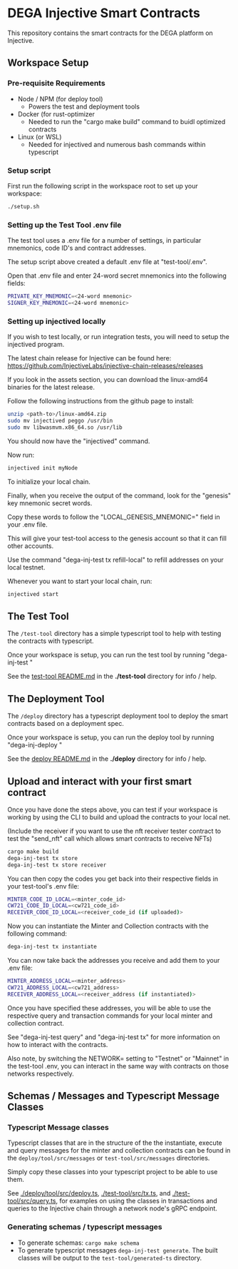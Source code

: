 # DEGA Injective Smart Contracts

This repository contains the smart contracts for the DEGA platform on Injective.

## Workspace Setup 

### Pre-requisite Requirements
- Node / NPM (for deploy tool)
  - Powers the test and deployment tools
- Docker (for rust-optimizer
  - Needed to run the "cargo make build" command to buidl optimized contracts
- Linux (or WSL)
  - Needed for injectived and numerous bash commands within typescript

### Setup script
First run the following script in the workspace root to set up your workspace:
```bash
./setup.sh
```

### Setting up the Test Tool .env file

The test tool uses a .env file for a number of settings, in particular mnemonics, code ID's and contract addresses.

The setup script above created a default .env file at "test-tool/.env".

Open that .env file and enter 24-word secret mnemonics into the following fields:

```bash
PRIVATE_KEY_MNEMONIC=<24-word mnemonic>
SIGNER_KEY_MNEMONIC=<24-word mnemonic>
```

### Setting up injectived locally

If you wish to test locally, or run integration tests, you will need to setup the injectived program.

The latest chain release for Injective can be found here: https://github.com/InjectiveLabs/injective-chain-releases/releases

If you look in the assets section, you can download the linux-amd64 binaries for the latest release.

Follow the following instructions from the github page to install:
```bash
unzip <path-to>/linux-amd64.zip
sudo mv injectived peggo /usr/bin
sudo mv libwasmvm.x86_64.so /usr/lib
```

You should now have the "injectived" command.

Now run:
```bash
injectived init myNode
```
To initialize your local chain.

Finally, when you receive the output of the command, look for the "genesis" key mnemonic secret words.

Copy these words to follow the "LOCAL_GENESIS_MNEMONIC=" field in your .env file.

This will give your test-tool access to the genesis account so that it can fill other accounts.

Use the command "dega-inj-test tx refill-local" to refill addresses on your local testnet.

Whenever you want to start your local chain, run:
```bash
injectived start
```

## The Test Tool

The `/test-tool` directory has a simple typescript tool to help with testing the contracts with typescript.

Once your workspace is setup, you can run the test tool by running "dega-inj-test <args>"

See the [test-tool README.md](./test-tool/) in the **./test-tool** directory for info / help.

## The Deployment Tool

The `/deploy` directory has a typescript deployment tool to deploy the smart contracts based on a deployment spec.

Once your workspace is setup, you can run the deploy tool by running "dega-inj-deploy <args>"

See the [deploy README.md](./deploy/) in the **./deploy** directory for info / help.


## Upload and interact with your first smart contract
Once you have done the steps above, you can test if your workspace is working by using the CLI
to build and upload the contracts to your local net. 

(Include the receiver if you want to use the nft receiver tester contract to test the "send_nft" call which allows smart contracts to receive NFTs)
```bash
cargo make build
dega-inj-test tx store
dega-inj-test tx store receiver
```
You can then copy the codes you get back into their respective fields in your test-tool's .env file:
```bash
MINTER_CODE_ID_LOCAL=<minter_code_id>
CW721_CODE_ID_LOCAL=<cw721_code_id>
RECEIVER_CODE_ID_LOCAL=<receiver_code_id (if uploaded)>
```
Now you can instantiate the Minter and Collection contracts with the following command:
```bash
dega-inj-test tx instantiate
```
You can now take back the addresses you receive and add them to your .env file:
```bash
MINTER_ADDRESS_LOCAL=<minter_address>
CW721_ADDRESS_LOCAL=<cw721_address>
RECEIVER_ADDRESS_LOCAL=<receiver_address (if instantiated)>
```
Once you have specified these addresses, you will be able to use the respective query and transaction commands
for your local minter and collection contract.

See "dega-inj-test query" and "dega-inj-test tx" for more information on how to interact with the contracts.

Also note, by switching the NETWORK= setting to "Testnet" or "Mainnet" in the test-tool .env, you can interact
in the same way with contracts on those networks respectively.

## Schemas / Messages and Typescript Message Classes

### Typescript Message classes

Typescript classes that are in the structure of the the instantiate, execute and query messages for the minter and
collection contracts can be found in the `deploy/tool/src/messages` or `test-tool/src/messages` directories.

Simply copy these classes into your typescript project to be able to use them.

See [./deploy/tool/src/deploy.ts](./deploy/tool/src/deploy.ts), [./test-tool/src/tx.ts](./test-tool/src/tx.ts), and
[./test-tool/src/query.ts](./test-tool/src/query.ts), for examples on using the classes in transactions and queries
to the Injective chain through a network node's gRPC endpoint.

### Generating schemas / typescript messages

- To generate schemas: `cargo make schema`
- To generate typescript messages `dega-inj-test generate`. The built classes will be output to the 
`test-tool/generated-ts` directory.